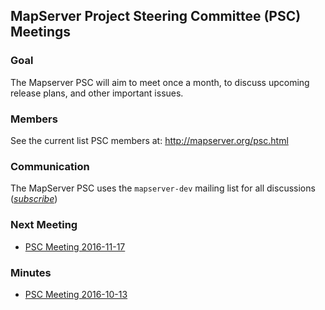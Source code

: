 ## MapServer Project Steering Committee (PSC) Meetings

### Goal

The Mapserver PSC will aim to meet once a month, to discuss upcoming release plans, and other important issues.

### Members

See the current list PSC members at: http://mapserver.org/psc.html

### Communication

The MapServer PSC uses the `mapserver-dev` mailing list for all discussions ([*subscribe*](https://lists.osgeo.org/mailman/listinfo/mapserver-dev))

### Next Meeting

* [PSC Meeting 2016-11-17](PSC-Meeting-2016-11-17)

### Minutes

* [PSC Meeting 2016-10-13](PSC-Meeting-2016-10-13)

